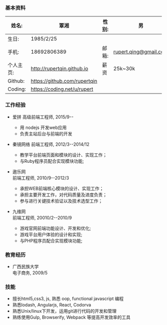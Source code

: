 ### 基本资料
姓名: 				| 覃湘	|	性别:  | 男
------- 			| --------------	| 		-------| -----
生日:		|1985/2/25		 	||
手机:		|18692806389 	 	|邮箱:|rupert.qing@gmail.com
个人主页:				|http://rupertqin.github.io|    薪资| 25k~30k
Github:				|https://github.com/rupertqin
Coding:                           |https://coding.net/u/rupert


### 工作经验

* 爱拼
高级前端工程师, 2015/9--
	
	* 用 nodejs 开发web应用
	* 负责主站后台与前端的开发

* 秦镜网络
前端工程师, 2012/3--2014/12

	* 教学平台前端页面和模块的设计、实现工作；
	* 与Ruby程序员配合实现模块功能;

* 遨乐网  
前端工程师, 2010/9--2012/3

	* 承担WEB前端核心模块的设计、实现工作；
	* 承担主要开发工作，对代码质量及进度负责；
	* 参与进行关键技术验证以及技术选型工作；

* 九维网  
前端工程师, 20010/2--2010/9

	* 游戏官网前端功能设计、开发和优化;
	* 游戏平台用户体验的设计和实现;
	* 与PHP程序员配合实现模块功能;

### 教育经历

* 广西民族大学  
电子商务,  2009/5

### 技能

* 擅长html5,css3, js, 熟悉 oop, functional javascript 编程
* 熟悉lodash, Angularjs, React, Codorva
* 熟悉Unix/linux下开发，运用git进行代码的开发和管理  
* 熟练使用Gulp, Browserify, Webpack 等提高开发效率的工具
